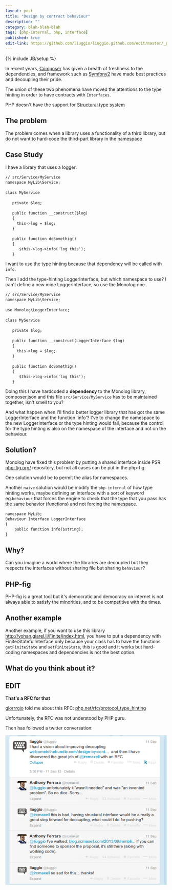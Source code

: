 ```yaml
---
layout: post
title: "Design by contract behaviour"
description: ""
category: blah-blah-blah
tags: [php-internal, php, interface]
published: true
edit-link: https://github.com/liuggio/liuggio.github.com/edit/master/_posts/2013-09-11-design-by-contract-behaviour.md
---
```

{% include JB/setup %}

In recent years, [Composer](http://getcomposer.org) has given a breath of freshness to the dependencies, and framework such as [Symfony2](http://www.symfony.com)
 have made best practices and decoupling their pride.

The union of these two phenomena have moved the attentions to the type hinting in order to have contracts with `Interfaces`.

PHP doesn't have the support for [Structural type system](http://en.wikipedia.org/wiki/Structural_type_system)

## The problem

The problem comes when a library uses a functionality of a third library, but do not want to hard-code the third-part library in the namespace


## Case Study

I have a library that uses a logger:

    // src/Service/MyService
    namespace MyLib\Service;

    class MyService

       private $log;

       public function __construct($log)
       {
         this->log = $log;
       }

       public function doSomethig()
       {
          $this->log->info('log this');
       }


I want to use the type hinting because that dependency will be called with `info`.

Then I add the type-hinting LoggerInterface, but which namespace to use?
I can't define a new mine LoggerInterface, so use the Monolog one.

    // src/Service/MyService
    namespace MyLib\Service;

    use Monolog\LoggerInterface;

    class MyService

       private $log;

       public function __construct(LoggerInterface $log)
       {
         this->log = $log;
       }

       public function doSomethig()
       {
          $this->log->info('log this');
       }


Doing this I have hardcoded a **dependency** to the Monolog library, composer.json and this file `src/Service/MyService` has to be maintained together,
isn't smell to you?


And what happen when I'll find a better logger library that has got the same LoggerInterface and the function 'info'?
I've to change the namespace to the new LoggerInterface or the type hinting would fail,
 because the control for the type hinting is also on the namespace of the interface and not on the behaviour.


## Solution?

Monolog have fixed this problem by putting a shared interface inside PSR [php-fig.org/](http://www.php-fig.org) repository, but not all cases can be put in the php-fig.

One solution would be to permit the alias for namespaces.

Another `naive` solution would be modify the `php-internal` of how type hinting works,
maybe defining an interface with a sort of keyword eg.`behaviour` that forces the engine to check that
the type that you pass has the same behavior (functions) and not forcing the namespace.


    namespace MyLib;
    Behaviour Interface LoggerInterface
    {
        public function info($string);
    }


## Why?

Can you imagine a world where the libraries are decoupled but they respects the interfaces without sharing file but sharing `behaviour`?

## PHP-fig

PHP-fig is a great tool but it's democratic and democracy on internet is not always able to satisfy the minorities, and to be competitive with the times.

## Another example

Another example, if you want to use this library http://yohan.giarel.li/Finite/index.html, you have to put a dependency with
Finite\StatefulInterface only because your class has to have the functions `getFiniteState` and `setFiniteState`, this is good and it works
but hard-coding namespaces and dependencies is not the best option.


## What do you think about it?


## EDIT

**That's a RFC for that**

[giorrrgio](https://twitter.com/giorrrgio) told me about this RFC: [php.net/rfc/protocol_type_hinting](https://wiki.php.net/rfc/protocol_type_hinting)

Unfortunately, the RFC was not understood by PHP guru.

Then has followed a twitter conversation:

[![Twitter conversation with @ircmaxell](/assets/themes/readable-liuggio/img/ircmaxell.png)](https://twitter.com/liuggio/statuses/377818409062236160)



